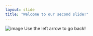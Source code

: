 ```yaml
---
layout: slide
title: "Welcome to our second slide!"
---
```

![image](https://user-images.githubusercontent.com/38683659/142724675-d2a9ed2a-029c-4bcc-912a-924728ee1522.png)
Use the left arrow to go back!
